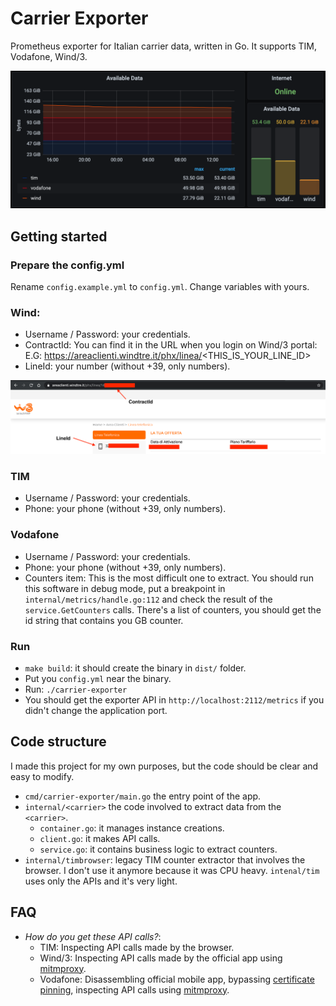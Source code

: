 # Carrier Exporter

Prometheus exporter for Italian carrier data, written in Go.
It supports TIM, Vodafone, Wind/3.

![Grafana Carrier](docs/assets/grafana-carrier.png)

## Getting started

### Prepare the config.yml

Rename `config.example.yml` to `config.yml`. Change variables with yours.

### Wind:

- Username / Password: your credentials.
- ContractId: You can find it in the URL when you login on Wind/3 portal: E.G: https://areaclienti.windtre.it/phx/linea/<THIS_IS_YOUR_LINE_ID>
- LineId: your number (without +39, only numbers).

![Wind Configuration](docs/assets/wind-config.png)

### TIM

- Username / Password: your credentials.
- Phone: your phone (without +39, only numbers).

### Vodafone

- Username / Password: your credentials.
- Phone: your phone (without +39, only numbers).
- Counters item: This is the most difficult one to extract. You should run this software in debug mode, put a breakpoint in `internal/metrics/handle.go:112` and check the result of the `service.GetCounters` calls. There's a list of counters, you should get the id string that contains you GB counter.

### Run

- `make build`: it should create the binary in `dist/` folder.
- Put you `config.yml` near the binary.
- Run: `./carrier-exporter`
- You should get the exporter API in `http://localhost:2112/metrics` if you didn't change the application port.

## Code structure

I made this project for my own purposes, but the code should be clear and easy to modify.

- `cmd/carrier-exporter/main.go` the entry point of the app.
- `internal/<carrier>` the code involved to extract data from the `<carrier>`.
  - `container.go`: it manages instance creations.
  - `client.go`: it makes API calls.
  - `service.go`: it contains business logic to extract counters.
- `internal/timbrowser`: legacy TIM counter extractor that involves the browser. I don't use it anymore because it was CPU heavy. `intenal/tim` uses only the APIs and it's very light.

## FAQ

- *How do you get these API calls?*:
  - TIM: Inspecting API calls made by the browser.
  - Wind/3: Inspecting API calls made by the official app using [mitmproxy](https://mitmproxy.org/).
  - Vodafone: Disassembling official mobile app, bypassing [certificate pinning](https://owasp.org/www-community/controls/Certificate_and_Public_Key_Pinning), inspecting API calls using [mitmproxy](https://mitmproxy.org/).
